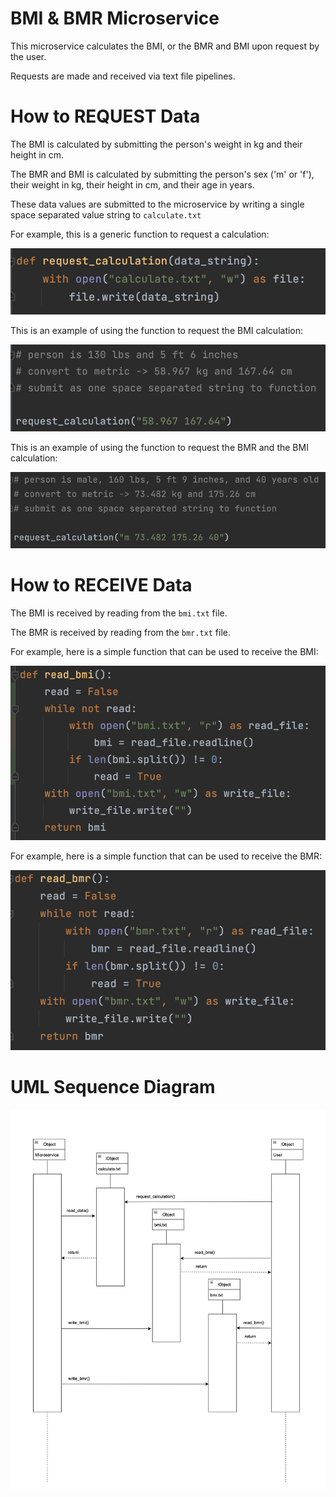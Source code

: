 # BMI & BMR Microservice

This microservice calculates the BMI, or the BMR and BMI upon request by the user. 

Requests are made and received via text file pipelines.

# How to REQUEST Data

The BMI is calculated by submitting the person's weight in kg and their height in cm.

The BMR and BMI is calculated by submitting the person's sex ('m' or 'f'), their weight in kg, their height in cm, and their age in years.

These data values are submitted to the microservice by writing a single space separated value string to `calculate.txt` 

For example, this is a generic function to request a calculation:

![request_calculation(data_string)](https://github.com/mzrithm/cs361_assignment_8/blob/79e1cfeaadb90776e647eee608759beae082e936/request_calculation().png)

This is an example of using the function to request the BMI calculation:

![request_calculation(bmi_string)](https://github.com/mzrithm/cs361_assignment_8/blob/afcf253da6055af723a9e3df10dfb63b7d55cb4d/bmi_string.png)

This is an example of using the function to request the BMR and the BMI calculation:

![request_calculation(bmr_string)](https://github.com/mzrithm/cs361_assignment_8/blob/94159a61b7216ee63d3b9183370ccd034489cf99/bmr_string.png)

# How to RECEIVE Data

The BMI is received by reading from the `bmi.txt` file.

The BMR is received by reading from the `bmr.txt` file.

For example, here is a simple function that can be used to receive the BMI:

![read_bmi()](https://github.com/mzrithm/cs361_assignment_8/blob/f308948c0069bc216c72ae2bce0d253393bf047c/read_bmi().png)

For example, here is a simple function that can be used to receive the BMR:

![read_bmr()](https://github.com/mzrithm/cs361_assignment_8/blob/f308948c0069bc216c72ae2bce0d253393bf047c/read_bmr().png)

# UML Sequence Diagram

![BMI & BMR Microservice UML Sequence Diagram](https://github.com/mzrithm/cs361_assignment_8/blob/61dedf440d198dec7b65d0de8329e9a997426791/bmi%20bmr%20UML.png)
